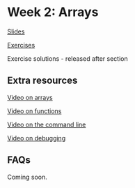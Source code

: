 # Week 2: Arrays

[Slides](https://docs.google.com/presentation/d/1x2N-1JpFZ28MTJV8n66RrJXpayAIFdiYSNC6wKtEPSE/edit?usp=sharing)

[Exercises](exercises/week2.md)

Exercise solutions - released after section


## Extra resources

[Video on arrays](https://www.youtube.com/watch?v=mISkNAfWl8k)

[Video on functions](https://www.youtube.com/watch?v=b7-0sb-DV84)

[Video on the command line](https://www.youtube.com/watch?v=thL7ILwRNMM)

[Video on debugging](https://www.youtube.com/watch?v=w4TAY2HPLEg)


## FAQs

Coming soon.
